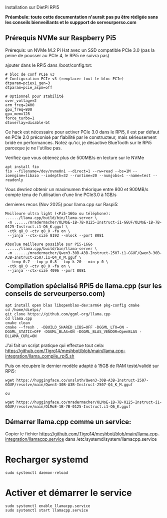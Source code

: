 Installation sur DietPi RPI5

__Préambule: toute cette documentation n'aurait pas pu être rédigée sans les conseils bienveillants et le suppport de serveurperso.com__

## Prérequis NVMe sur Raspberry Pi5

Prérequis: un NVMe M.2 Pi Hat avec un SSD compatible PCIe 3.0 (pas la peine de pousser au PCIe 4, le RPi5 ne suivra pas)

ajouter dans le RPi5 dans /boot/config.txt:

```
# bloc de conf PCIe v3
# Configuration PCIe v3 (remplacer tout le bloc PCIe)
dtparam=pciex1_gen=3
dtparam=pcie_aspm=off

# Optionnel pour stabilité
over_voltage=2
arm_freq=2400
gpu_freq=800
gpu_mem=128
force_turbo=1
dtoverlay=disable-bt
```

Ce hack est nécessaire pour activer PCIe 3.0 dans le RPi5, il est par défaut en PCIe 2.0 préconisé par fiabilité par le constructeur, mais sérieusement bridé en performances.
Notez qu'ici, je désactive BlueTooth sur le RPi5 parceque je ne l'utilise pas.

Verifiez que vous obtenez plus de 500MB/s en lecture sur le NVMe

```
apt install fio
fio --filename=/dev/nvme0n1 --direct=1 --rw=read --bs=1M --ioengine=libaio --iodepth=32 --runtime=20 --numjobs=1 --name=test --readonly
```

Vous devriez obtenir un maximumen théorique entre 800 et 900MB/s compte tenu de l'utilisation d'une line PCIe3.0 à 1GB/s



dernieres recos (Nov 2025) pour llama.cpp sur Raspi5:

```
Meilleure ultra light (<Pi5-16Go ou téléphone):
....../llama.cpp/build/bin/llama-server \
 -m ....../mradermacher/OLMoE-1B-7B-0125-Instruct-i1-GGUF/OLMoE-1B-7B-0125-Instruct.i1-Q6_K.gguf \
 -ctk q8_0 -ctv q8_0 -fa on \
 --jinja --ctx-size 8192 --mlock --port 8081

Absolue meilleure possible sur Pi5-16Go
....../llama.cpp/build/bin/llama-server \
 -m ....../mradermacher/Qwen3-30B-A3B-Instruct-2507-i1-GGUF/Qwen3-30B-A3B-Instruct-2507.i1-Q4_K_M.gguf \
 --temp 0.7 --top-p 0.8 --top-k 20 --min-p 0 \
 -ctk q8_0 -ctv q8_0 -fa on \
 --jinja --ctx-size 4096 --port 8081
```

## Compilation spécialisé RPi5 de llama.cpp (sur les conseils de serveurperso.com)

```
apt install open blas libopenblas-dev:arm64 pkg-config cmake
cd /home/dietpi/
git clone https://github.com/ggml-org/llama.cpp
cd llama.cpp
cmake clean
cmake --fresh . -DBUILD_SHARED_LIBS=OFF -DGGML_LTO=ON -DGGML_STATIC=OFF -DGGML_BLAS=ON -DGGML_BLAS_VENDOR=OpenBLAS -DLLAMA_CURL=ON
```

J'ai fait un script pratique qui effectue tout cela: https://github.com/Tigro14/meshbot/blob/main/llama.cpp-integration/llama_compile_rpi5.sh

Puis on récupère le dernier modèle adapté à 15GB de RAM testé/validé sur RPi5:
```
wget https://huggingface.co/unsloth/Qwen3-30B-A3B-Instruct-2507-GGUF/resolve/main/Qwen3-30B-A3B-Instruct-2507-Q4_K_M.gguf

ou

wget https://huggingface.co/mradermacher/OLMoE-1B-7B-0125-Instruct-i1-GGUF/resolve/main/OLMoE-1B-7B-0125-Instruct.i1-Q6_K.gguf
```


## Démarrer llama.cpp comme un service:

Copier le fichier https://github.com/Tigro14/meshbot/blob/main/llama.cpp-integration/llamacpp.service
dans /etc/systemd/system/llamacpp.service

# Recharger systemd
```
sudo systemctl daemon-reload
```

# Activer et démarrer le service
```
sudo systemctl enable llamacpp.service
sudo systemctl start llamacpp.service
```



